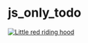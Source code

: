 # js_only_todo
[![Little red riding hood](https://i.stack.imgur.com/XCRlR.png)](https://vimeo.com/3514904 "Little red riding hood - Click to Watch!")


